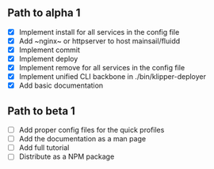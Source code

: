 ## Path to alpha 1

- [x] Implement install for all services in the config file
- [x] Add ~nginx~ or httpserver to host mainsail/fluidd
- [x] Implement commit
- [x] Implement deploy
- [x] Implement remove for all services in the config file
- [x] Implement unified CLI backbone in ./bin/klipper-deployer
- [x] Add basic documentation

## Path to beta 1

- [ ] Add proper config files for the quick profiles
- [ ] Add the documentation as a man page
- [ ] Add full tutorial
- [ ] Distribute as a NPM package
